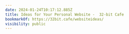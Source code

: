 ```yaml
---
date: 2024-01-24T10:17:12.885Z
title: Ideas for Your Personal Website -  32-bit Cafe
bookmarkOf: https://32bit.cafe/websiteideas/
visibility: public
---
```

